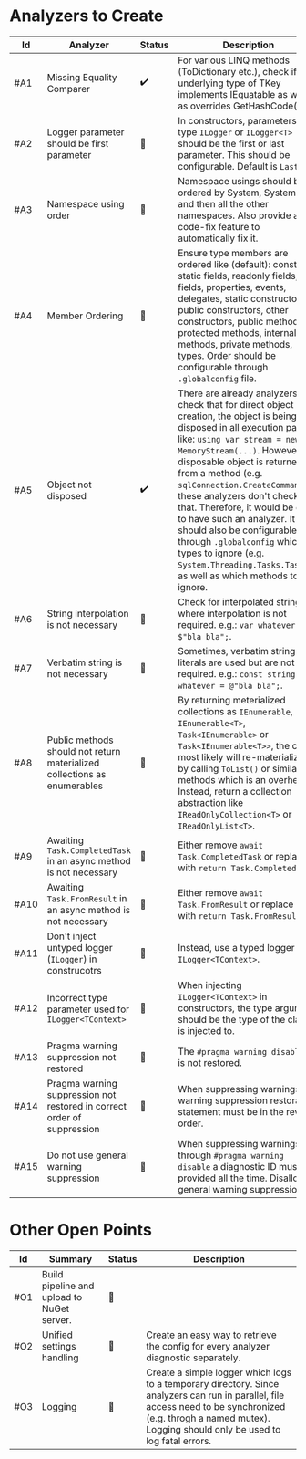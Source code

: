 # Analyzers to Create

| Id   | Analyzer | Status | Description |
|------|----------|--------|-------------|
| #A1  | Missing Equality Comparer | ✔️ | For various LINQ methods (ToDictionary etc.), check if the underlying type of TKey implements IEquatable<T> as well as overrides GetHashCode(). |
| #A2  |  Logger parameter should be first parameter | 🔵 | In constructors, parameters of type `ILogger` or `ILogger<T>` should be the first or last parameter. This should be configurable. Default is `Last`. |
| #A3  |  Namespace using order | 🔵 | Namespace usings should be ordered by System, System.* and then all the other namespaces. Also provide a code-fix feature to automatically fix it. |
| #A4  |  Member Ordering | 🔵 | Ensure type members are ordered like (default): const, static fields, readonly fields, fields, properties, events, delegates, static constructors, public constructors, other constructors, public methods, protected methods, internal methods, private methods, types. Order should be configurable through `.globalconfig`  file. |
| #A5  |  Object not disposed | ✔️ | There are already analyzers to check that for direct object creation, the object is being disposed in all execution paths like: `using var stream = new MemoryStream(...)`. However, if a disposable object is returned from a method (e.g. `sqlConnection.CreateCommand()`), these analyzers don't check for that. Therefore, it would be good to have such an analyzer. It should also be configurable through `.globalconfig` which types to ignore (e.g. `System.Threading.Tasks.Task`) as well as which methods to ignore. |
| #A6  |  String interpolation is not necessary | 🔵 | Check for interpolated string where interpolation is not  required. e.g.: `var whatever = $"bla bla";`. |
| #A7  |  Verbatim string is not necessary | 🔵 | Sometimes, verbatim string literals are used but are not required. e.g.: `const string whatever = @"bla bla";`. |
| #A8  |  Public methods should not return materialized collections as enumerables  | 🔵 | By returning meterialized collections as `IEnumerable`, `IEnumerable<T>`, `Task<IEnumerable>` or `Task<IEnumerable<T>>`, the caller most likely will re-materialize it by calling `ToList()` or similar methods which is an overhead. Instead, return a collection abstraction like `IReadOnlyCollection<T>` or `IReadOnlyList<T>`. |
| #A9  |  Awaiting `Task.CompletedTask` in an async method is not necessary | 🔵 | Either remove `await Task.CompletedTask` or replace it with `return Task.CompletedTask`. |
| #A10 | Awaiting `Task.FromResult` in an async method is not necessary | 🔵 | Either remove `await Task.FromResult` or replace it with `return Task.FromResult`. |
| #A11 | Don't inject untyped logger (`ILogger`) in construcotrs | 🔵 | Instead, use a typed logger `ILogger<TContext>`. |
| #A12 | Incorrect type parameter used for `ILogger<TContext>` | 🔵 | When injecting `ILogger<TContext>` in constructors, the type argument should be the type of the class it is injected to. |
| #A13 | Pragma warning suppression not restored | 🔵 | The `#pragma warning disable X` is not restored. |
| #A14 | Pragma warning suppression not restored in correct order of suppression | 🔵 | When suppressing warnings, the warning suppression restoration statement must be in the reverse order. |
| #A15 | Do not use general warning suppression | 🔵 | When suppressing warnings through `#pragma warning disable` a diagnostic ID must be provided all the time. Disallow general warning suppression.  |

# Other Open Points
| Id  | Summary | Status | Description |
|-----|---------|--------|-------------|
| #O1 | Build pipeline and upload to NuGet server. | 🔵 | |
| #O2 | Unified settings handling | 🔵 | Create an easy way to retrieve the config for every analyzer diagnostic separately. |
| #O3 | Logging | 🔵 | Create a simple logger which logs to a temporary directory. Since analyzers can run in parallel, file access need to be synchronized (e.g. throgh a named mutex). Logging should only be used to log fatal errors. |
